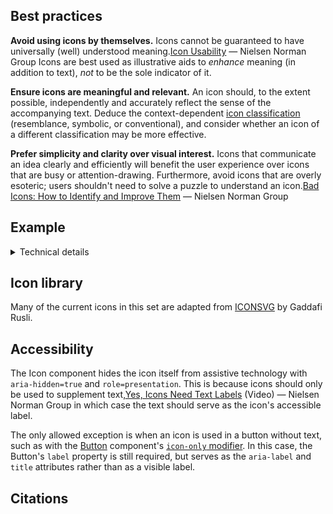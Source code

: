 <!--lead
  Icons are useful illustrative aids that can enhance understanding, supplement meaning, and reinforce brand tone and style. However, if used improperly, icons can be distracting, confusing, and potentially misleading.
lead-->

## Best practices

**Avoid using icons by themselves.** Icons cannot be guaranteed to have universally (well) understood meaning.<span data-footnote>[Icon Usability](https://www.nngroup.com/articles/icon-usability/) — Nielsen Norman Group</span> Icons are best used as illustrative aids to *enhance* meaning (in addition to text), *not* to be the sole indicator of it.

**Ensure icons are meaningful and relevant.** An icon should, to the extent possible, independently and accurately reflect the sense of the accompanying text. Deduce the context-dependent [icon classification](https://www.nngroup.com/articles/classifying-icons/) (resemblance, symbolic, or conventional), and consider whether an icon of a different classification may be more effective.

**Prefer simplicity and clarity over visual interest.** Icons that communicate an idea clearly and efficiently will benefit the user experience over icons that are busy or attention-drawing. Furthermore, avoid icons that are overly esoteric; users shouldn't need to solve a puzzle to understand an icon.<span data-footnote>[Bad Icons: How to Identify and Improve Them](https://www.nngroup.com/articles/bad-icons/) — Nielsen Norman Group</span>

## Example

<!--twig
{% embed "@tch/includes/example-box/example-box.html.twig" with {
  examples: {
    "Twig": '{{ include("@tcds/components/icon/icon.html.twig", {
  icon: "info",
}) }}',
    "HTML": '<span class="Icon" data-component="Icon" aria-hidden="true" role="presentation">
  <svg xmlns="http://www.w3.org/2000/svg" viewBox="0 0 24 24" fill="none" stroke="currentColor" stroke-width="3" stroke-linecap="square"><circle cx="12" cy="12" r="10"></circle><path d="M12 16v-4m0-4h0"></path></svg>
</span>',
  },
} %}
  {% block result %}
    {{ include("@tcds/components/icon/icon.html.twig", {
      icon: "info",
    }) }}
  {% endblock %}
{% endembed %}
twig-->

<details>
  <summary>Technical details</summary>
  <div>

The Icon component works by directly [`include`-ing](https://twig.symfony.com/doc/3.x/functions/include.html) an icon's SVG file as a Twig template, which outputs the code in the HTML. This is to avoid extra [HTTP requests](https://developer.mozilla.org/en-US/docs/Web/HTTP/Methods) and to allow for the direct styling of the icon with CSS.

The default styling of an icon is based on its parent element. It inherits the text `color` for its `stroke` or `fill` (`currentColor`), and the `height` is set to `1em`, i.e. 100% of the parent's `font-size`.

Alternatively, for no styling or HTML wrapping at all, bare icons can be directly included in Twig. All icons are placed in the `icons/` folder of the theme's `template/` directory (accessible from any directory via the configured [template namespace](https://www.drupal.org/docs/8/theming-drupal-8/including-part-template#s-the-recommended-method), e.g. `@tch`), with the extension `.svg.twig`.

<!--twig
{% embed "@tch/includes/example-box/example-box.html.twig" with {
  examples: {
    "Twig": '{{ include("@tcds/icons/info.svg.twig") }}',
    "HTML": '<svg xmlns="http://www.w3.org/2000/svg" viewBox="0 0 24 24" fill="none" stroke="currentColor" stroke-width="3" stroke-linecap="square"><circle cx="12" cy="12" r="10"></circle><path d="M12 16v-4m0-4h0"></path></svg>',
  },
} %}
  {% block result %}
    {{ include("@tcds/components/icon/icon.html.twig", {
      icon: "info",
    }) }}
  {% endblock %}
{% endembed %}
twig-->

Use caution when doing this—styling and [accessibility considerations](#accessibility) will have to be handled manually.
</div>
</details>


## Icon library

Many of the current icons in this set are adapted from [ICONSVG](https://iconsvg.xyz) by Gaddafi Rusli.

<!--twig
  {% set icons = [
    ["Arrows", [
      "arrow-down",
      "arrow-left",
      "arrow-right",
      "arrow-up",
      "chevron-down",
      "chevron-left",
      "chevron-right",
      "chevron-up",
    ]],
    ["Symbols", [
      "check",
      "code",
      "edit",
      "eye",
      "grid",
      "hamburger",
      "info",
      "list",
      "marker-filled",
      "marker",
      "pause",
      "play",
      "search",
      "x",
      "smartphone",
      "type",
      "wheelchair",
    ]],
    ["Brands", [
      "facebook",
      "instagram",
      "mychart",
      "youtube",
    ]],
  ] %}
  {% for category in icons %}
    <h3 class="text-small">{{ category[0] }}</h3>
    <ul class="icon-grid" data-in-viewport="false">
      {% for index, icon in category[1] %}
        <li data-svg-snippet='{% autoescape %}{{ include("@tcds/icons/#{icon}.svg.twig") }}{% endautoescape %}' class="icon-grid__item" style="animation-delay: {{ (index + 1) * 50 }}ms" title="Click to copy SVG code">
          {{ include("@tcds/components/icon/icon.html.twig", {
            icon: icon,
          }) }}
          <span class="icon-grid__label">{{ icon }}</span>
        </li>
      {% endfor %}
    </ul>
  {% endfor %}
twig-->

## Accessibility
The Icon component hides the icon itself from assistive technology with `aria-hidden=true` and `role=presentation`. This is because icons should only be used to supplement text,<span data-footnote>[Yes, Icons Need Text Labels](https://www.nngroup.com/videos/icon-text-labels/) (Video) — Nielsen Norman Group</span> in which case the text should serve as the icon's accessible label.

The only allowed exception is when an icon is used in a button without text, such as with the [Button](/components/button) component's [<code>icon-only</code> modifier](/components/button#icon-buttons). In this case, the Button's `label` property is still required, but serves as the `aria-label` and `title` attributes rather than as a visible label.

## Citations
<!--twig {{ include("@tch/components/footnotes/footnotes.html.twig") }} twig-->